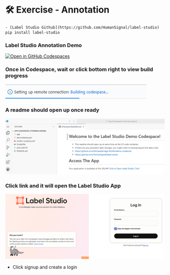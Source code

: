 # 🛠️ Exercise - Annotation
```{sidebar} Install Label Studio Locally
- [Label Studio Github](https://github.com/HumanSignal/label-studio)
pip install label-studio
```
### Label Studio Annotation Demo 
[![Open in GitHub Codespaces](https://github.com/codespaces/badge.svg)](https://codespaces.new/MichaelAkridge-NOAA/ai4me-cookbook?devcontainer_path=.devcontainer%2Flabel-studio-demo%2Fdevcontainer.json)

### Once in Codespace, wait or click bottom right to view build progress
![](docs/s1.png)
### A readme should open up once ready
![](docs/s2.png)
### Click link and it will open the Label Studio App
![](docs/s3.png)

- Click signup and create a login